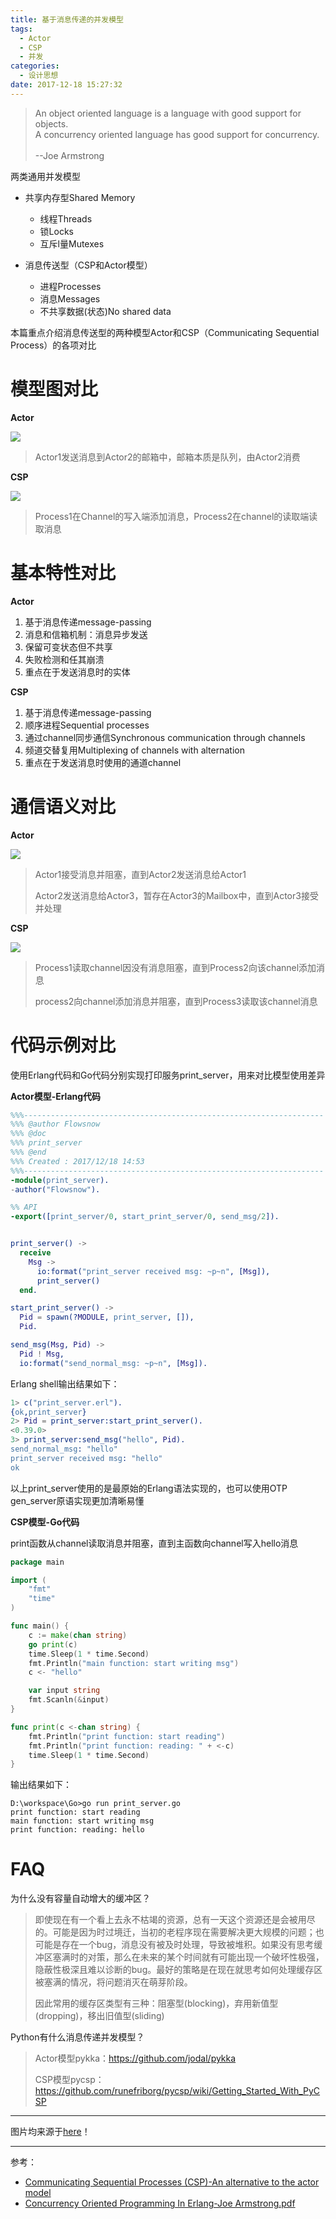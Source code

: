 ```yaml
---
title: 基于消息传递的并发模型
tags:
  - Actor
  - CSP
  - 并发
categories:
  - 设计思想
date: 2017-12-18 15:27:32
---
```



<blockquote>An object oriented language is a language with good support for objects.<br>A concurrency oriented language has good support for concurrency.<br><br>--Joe Armstrong</blockquote>



两类通用并发模型

- 共享内存型Shared Memory
  - 线程Threads
  - 锁Locks
  - 互斥l量Mutexes


- 消息传送型（CSP和Actor模型）
  - 进程Processes
  - 消息Messages
  - 不共享数据(状态)No shared data

本篇重点介绍消息传送型的两种模型Actor和CSP（Communicating Sequential Process）的各项对比

<!--more-->

# 模型图对比

**Actor**

![](http://7xpzxw.com1.z0.glb.clouddn.com/image/work/ConcurrencyModel/actor_illustration1.png)

> Actor1发送消息到Actor2的邮箱中，邮箱本质是队列，由Actor2消费

**CSP**

![](http://7xpzxw.com1.z0.glb.clouddn.com/image/work/ConcurrencyModel/csp_illustration1.png)

> Process1在Channel的写入端添加消息，Process2在channel的读取端读取消息

# 基本特性对比

**Actor**

1. 基于消息传递message-passing
2. 消息和信箱机制：消息异步发送
3. 保留可变状态但不共享
4. 失败检测和任其崩溃
5. 重点在于发送消息时的实体

**CSP**

1. 基于消息传递message-passing
2. 顺序进程Sequential processes
3. 通过channel同步通信Synchronous communication through channels
4. 频道交替复用Multiplexing of channels with alternation
5. 重点在于发送消息时使用的通道channel

# 通信语义对比

**Actor**

![](http://7xpzxw.com1.z0.glb.clouddn.com/image/work/ConcurrencyModel/actor_illustration2.png)

> Actor1接受消息并阻塞，直到Actor2发送消息给Actor1
>
> Actor2发送消息给Actor3，暂存在Actor3的Mailbox中，直到Actor3接受并处理

**CSP**

![](http://7xpzxw.com1.z0.glb.clouddn.com/image/work/ConcurrencyModel/csp_illustration2.png)

> Process1读取channel因没有消息阻塞，直到Process2向该channel添加消息
>
> process2向channel添加消息并阻塞，直到Process3读取该channel消息

# 代码示例对比

使用Erlang代码和Go代码分别实现打印服务print_server，用来对比模型使用差异

**Actor模型-Erlang代码**

```erlang
%%%-------------------------------------------------------------------
%%% @author Flowsnow
%%% @doc
%%% print_server
%%% @end
%%% Created : 2017/12/18 14:53
%%%-------------------------------------------------------------------
-module(print_server).
-author("Flowsnow").

%% API
-export([print_server/0, start_print_server/0, send_msg/2]).


print_server() ->
  receive
    Msg ->
      io:format("print_server received msg: ~p~n", [Msg]),
      print_server()
  end.

start_print_server() ->
  Pid = spawn(?MODULE, print_server, []),
  Pid.

send_msg(Msg, Pid) ->
  Pid ! Msg,
  io:format("send_normal_msg: ~p~n", [Msg]).

```

Erlang shell输出结果如下：

```erlang
1> c("print_server.erl").
{ok,print_server}
2> Pid = print_server:start_print_server().
<0.39.0>
3> print_server:send_msg("hello", Pid).
send_normal_msg: "hello"
print_server received msg: "hello"
ok
```

以上print_server使用的是最原始的Erlang语法实现的，也可以使用OTP gen_server原语实现更加清晰易懂

**CSP模型-Go代码**

print函数从channel读取消息并阻塞，直到主函数向channel写入hello消息

```go
package main

import (
	"fmt"
	"time"
)

func main() {
	c := make(chan string)
	go print(c)
	time.Sleep(1 * time.Second)
	fmt.Println("main function: start writing msg")
	c <- "hello"

	var input string
	fmt.Scanln(&input)
}

func print(c <-chan string) {
	fmt.Println("print function: start reading")
	fmt.Println("print function: reading: " + <-c)
	time.Sleep(1 * time.Second)
}
```

输出结果如下：

```
D:\workspace\Go>go run print_server.go
print function: start reading
main function: start writing msg
print function: reading: hello
```

# FAQ

为什么没有容量自动增大的缓冲区？

> 即使现在有一个看上去永不枯竭的资源，总有一天这个资源还是会被用尽的。可能是因为时过境迁，当初的老程序现在需要解决更大规模的问题；也可能是存在一个bug，消息没有被及时处理，导致被堆积。如果没有思考缓冲区塞满时的对策，那么在未来的某个时间就有可能出现一个破坏性极强，隐蔽性极深且难以诊断的bug。最好的策略是在现在就思考如何处理缓存区被塞满的情况，将问题消灭在萌芽阶段。
>
> 因此常用的缓存区类型有三种：阻塞型(blocking)，弃用新值型(dropping)，移出旧值型(sliding)

Python有什么消息传递并发模型？

> Actor模型pykka：https://github.com/jodal/pykka
>
> CSP模型pycsp：https://github.com/runefriborg/pycsp/wiki/Getting_Started_With_PyCSP



---

图片均来源于[here](https://arild.github.io/csp-presentation/#1)！

---

参考：

- [Communicating Sequential Processes (CSP)-An alternative to the actor model](https://arild.github.io/csp-presentation/)
- [Concurrency Oriented Programming In Erlang-Joe Armstrong.pdf](http://www.guug.de/veranstaltungen/ffg2003/papers/ffg2003-armstrong.pdf)